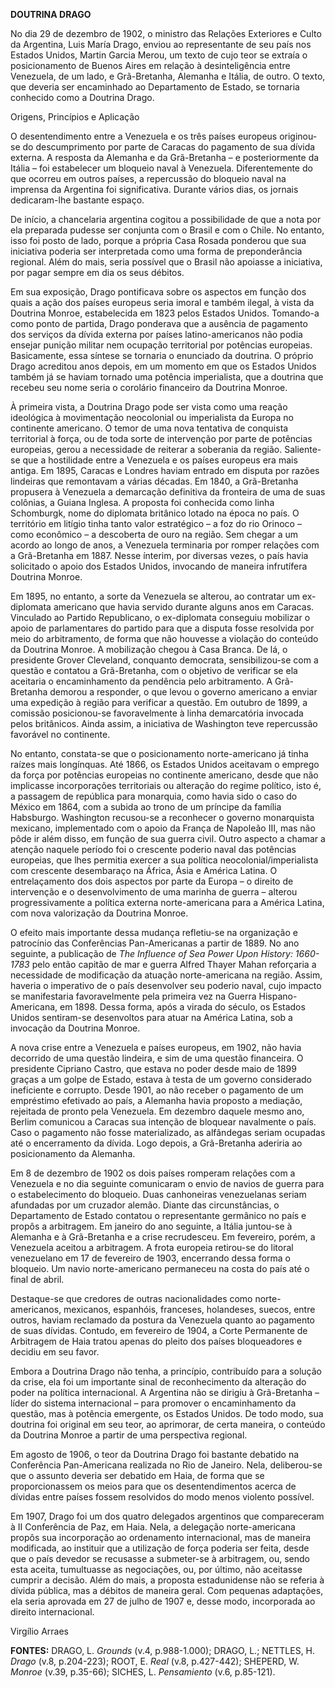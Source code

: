 **DOUTRINA DRAGO**

No dia 29 de dezembro de 1902, o ministro das Relações Exteriores e
Culto da Argentina, Luis María Drago, enviou ao representante de seu
país nos Estados Unidos, Martin Garcia Merou, um texto de cujo teor se
extraía o posicionamento de Buenos Aires em relação à desinteligência
entre Venezuela, de um lado, e Grã-Bretanha, Alemanha e Itália, de
outro. O texto, que deveria ser encaminhado ao Departamento de Estado,
se tornaria conhecido como a Doutrina Drago.

Origens, Princípios e Aplicação

O desentendimento entre a Venezuela e os três países europeus
originou-se do descumprimento por parte de Caracas do pagamento de sua
dívida externa. A resposta da Alemanha e da Grã-Bretanha – e
posteriormente da Itália – foi estabelecer um bloqueio naval à
Venezuela. Diferentemente do que ocorreu em outros países, a repercussão
do bloqueio naval na imprensa da Argentina foi significativa. Durante
vários dias, os jornais dedicaram-lhe bastante espaço.

De início, a chancelaria argentina cogitou a possibilidade de que a nota
por ela preparada pudesse ser conjunta com o Brasil e com o Chile. No
entanto, isso foi posto de lado, porque a própria Casa Rosada ponderou
que sua iniciativa poderia ser interpretada como uma forma de
preponderância regional. Além do mais, seria possível que o Brasil não
apoiasse a iniciativa, por pagar sempre em dia os seus débitos.

Em sua exposição, Drago pontificava sobre os aspectos em função dos
quais a ação dos países europeus seria imoral e também ilegal, à vista
da Doutrina Monroe, estabelecida em 1823 pelos Estados Unidos. Tomando-a
como ponto de partida, Drago ponderava que a ausência de pagamento dos
serviços da dívida externa por países latino-americanos não podia
ensejar punição militar nem ocupação territorial por potências
europeias. Basicamente, essa síntese se tornaria o enunciado da
doutrina. O próprio Drago acreditou anos depois, em um momento em que os
Estados Unidos também já se haviam tornado uma potência imperialista,
que a doutrina que recebeu seu nome seria o corolário financeiro da
Doutrina Monroe.

À primeira vista, a Doutrina Drago pode ser vista como uma reação
ideológica à movimentação neocolonial ou imperialista da Europa no
continente americano. O temor de uma nova tentativa de conquista
territorial à força, ou de toda sorte de intervenção por parte de
potências europeias, gerou a necessidade de reiterar a soberania da
região. Saliente-se que a hostilidade entre a Venezuela e os países
europeus era mais antiga. Em 1895, Caracas e Londres haviam entrado em
disputa por razões lindeiras que remontavam a várias décadas. Em 1840, a
Grã-Bretanha propusera à Venezuela a demarcação definitiva da fronteira
de uma de suas colônias, a Guiana Inglesa. A proposta foi conhecida como
linha Schomburgk, nome do diplomata britânico lotado na época no país. O
território em litígio tinha tanto valor estratégico – a foz do rio
Orinoco – como econômico – a descoberta de ouro na região. Sem chegar a
um acordo ao longo de anos, a Venezuela terminaria por romper relações
com a Grã-Bretanha em 1887. Nesse ínterim, por diversas vezes, o país
havia solicitado o apoio dos Estados Unidos, invocando de maneira
infrutífera Doutrina Monroe.

Em 1895, no entanto, a sorte da Venezuela se alterou, ao contratar um
ex-diplomata americano que havia servido durante alguns anos em Caracas.
Vinculado ao Partido Republicano, o ex-diplomata conseguiu mobilizar o
apoio de parlamentares do partido para que a disputa fosse resolvida por
meio do arbitramento, de forma que não houvesse a violação do conteúdo
da Doutrina Monroe. A mobilização chegou à Casa Branca. De lá, o
presidente Grover Cleveland, conquanto democrata, sensibilizou-se com a
questão e contatou a Grã-Bretanha, com o objetivo de verificar se ela
aceitaria o encaminhamento da pendência pelo arbitramento. A
Grã-Bretanha demorou a responder, o que levou o governo americano a
enviar uma expedição à região para verificar a questão. Em outubro de
1899, a comissão posicionou-se favoravelmente à linha demarcatória
invocada pelos britânicos. Ainda assim, a iniciativa de Washington teve
repercussão favorável no continente.

No entanto, constata-se que o posicionamento norte-americano já tinha
raízes mais longínquas. Até 1866, os Estados Unidos aceitavam o emprego
da força por potências europeias no continente americano, desde que não
implicasse incorporações territoriais ou alteração do regime político,
isto é, a passagem de república para monarquia, como havia sido o caso
do México em 1864, com a subida ao trono de um príncipe da família
Habsburgo. Washington recusou-se a reconhecer o governo monarquista
mexicano, implementado com o apoio da França de Napoleão III, mas não
pôde ir além disso, em função de sua guerra civil. Outro aspecto a
chamar a atenção naquele período foi o crescente poderio naval das
potências europeias, que lhes permitia exercer a sua política
neocolonial/imperialista com crescente desembaraço na África, Ásia e
América Latina. O entrelaçamento dos dois aspectos por parte da Europa –
o direito de intervenção e o desenvolvimento de uma marinha de guerra –
alterou progressivamente a política externa norte-americana para a
América Latina, com nova valorização da Doutrina Monroe.

O efeito mais importante dessa mudança refletiu-se na organização e
patrocínio das Conferências Pan-Americanas a partir de 1889. No ano
seguinte, a publicação de *The Influence of Sea Power Upon History:
1660-1783* pelo então capitão de mar e guerra Alfred Thayer Mahan
reforçaria a necessidade de modificação da atuação norte-americana na
região. Assim, haveria o imperativo de o país desenvolver seu poderio
naval, cujo impacto se manifestaria favoravelmente pela primeira vez na
Guerra Hispano-Americana, em 1898. Dessa forma, após a virada do século,
os Estados Unidos sentiram-se desenvoltos para atuar na América Latina,
sob a invocação da Doutrina Monroe.

A nova crise entre a Venezuela e países europeus, em 1902, não havia
decorrido de uma questão lindeira, e sim de uma questão financeira. O
presidente Cipriano Castro, que estava no poder desde maio de 1899
graças a um golpe de Estado, estava à testa de um governo considerado
ineficiente e corrupto. Desde 1901, ao não receber o pagamento de um
empréstimo efetivado ao país, a Alemanha havia proposto a mediação,
rejeitada de pronto pela Venezuela. Em dezembro daquele mesmo ano,
Berlim comunicou a Caracas sua intenção de bloquear navalmente o país.
Caso o pagamento não fosse materializado, as alfândegas seriam ocupadas
até o encerramento da dívida. Logo depois, a Grã-Bretanha aderiria ao
posicionamento da Alemanha.

Em 8 de dezembro de 1902 os dois países romperam relações com a
Venezuela e no dia seguinte comunicaram o envio de navios de guerra para
o estabelecimento do bloqueio. Duas canhoneiras venezuelanas seriam
afundadas por um cruzador alemão. Diante das circunstâncias, o
Departamento de Estado contatou o representante germânico no país e
propôs a arbitragem. Em janeiro do ano seguinte, a Itália juntou-se à
Alemanha e à Grã-Bretanha e a crise recrudesceu. Em fevereiro, porém, a
Venezuela aceitou a arbitragem. A frota europeia retirou-se do litoral
venezuelano em 17 de fevereiro de 1903, encerrando dessa forma o
bloqueio. Um navio norte-americano permaneceu na costa do país até o
final de abril.

Destaque-se que credores de outras nacionalidades como norte-americanos,
mexicanos, espanhóis, franceses, holandeses, suecos, entre outros,
haviam reclamado da postura da Venezuela quanto ao pagamento de suas
dívidas. Contudo, em fevereiro de 1904, a Corte Permanente de Arbitragem
de Haia tratou apenas do pleito dos países bloqueadores e decidiu em seu
favor.

Embora a Doutrina Drago não tenha, a princípio, contribuído para a
solução da crise, ela foi um importante sinal de reconhecimento da
alteração do poder na política internacional. A Argentina não se dirigiu
à Grã-Bretanha – líder do sistema internacional – para promover o
encaminhamento da questão, mas à potência emergente, os Estados Unidos.
De todo modo, sua doutrina foi original em seu teor, ao aprimorar, de
certa maneira, o conteúdo da Doutrina Monroe a partir de uma perspectiva
regional.

Em agosto de 1906, o teor da Doutrina Drago foi bastante debatido na
Conferência Pan-Americana realizada no Rio de Janeiro. Nela,
deliberou-se que o assunto deveria ser debatido em Haia, de forma que se
proporcionassem os meios para que os desentendimentos acerca de dívidas
entre países fossem resolvidos do modo menos violento possível.

Em 1907, Drago foi um dos quatro delegados argentinos que compareceram à
II Conferência de Paz, em Haia. Nela, a delegação norte-americana propôs
sua incorporação ao ordenamento internacional, mas de maneira
modificada, ao instituir que a utilização de força poderia ser feita,
desde que o país devedor se recusasse a submeter-se à arbitragem, ou,
sendo esta aceita, tumultuasse as negociações, ou, por último, não
aceitasse cumprir a decisão. Além do mais, a proposta estadunidense não
se referia à dívida pública, mas a débitos de maneira geral. Com
pequenas adaptações, ela seria aprovada em 27 de julho de 1907 e, desse
modo, incorporada ao direito internacional.

Virgílio Arraes

**FONTES:** DRAGO, L. *Grounds* (v.4, p.988-1.000); DRAGO, L.; NETTLES,
H. *Drago* (v.8, p.204-223); ROOT, E. *Real* (v.8, p.427-442); SHEPERD,
W. *Monroe* (v.39, p.35-66); SICHES, L. *Pensamiento* (v.6, p.85-121).

